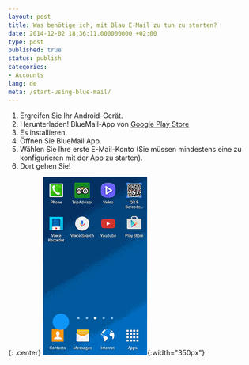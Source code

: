 ```yaml
---
layout: post
title: Was benötige ich, mit Blau E-Mail zu tun zu starten?
date: 2014-12-02 18:36:11.000000000 +02:00
type: post
published: true
status: publish
categories:
- Accounts
lang: de
meta: /start-using-blue-mail/
---
```



1. Ergreifen Sie Ihr Android-Gerät.
2. Herunterladen! BlueMail-App von [Google Play Store](play.google.com/store/apps/details?id=me.bluemail.mail)
3. Es installieren.
4. Öffnen Sie BlueMail App.
5. Wählen Sie Ihre erste E-Mail-Konto (Sie müssen mindestens eine zu konfigurieren mit der App zu starten).
6. Dort gehen Sie!

{: .center}
![Downloading BlueMail](/assets/Downloading_BlueMail.gif){:width="350px"}
